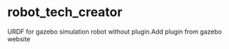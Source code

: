 # robot_tech_creator
URDF for gazebo simulation robot without plugin.Add plugin from gazebo website 


